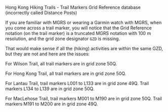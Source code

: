 Hong Kong Hiking Trails - Trail Markers Grid Reference database (incorrectly called Distance Posts)

If you are familiar with MGRS or wearing a Garmin watch with MGRS, when you come across a trail marker, you will notice that the Grid Reference notation (on the trail marker) is a truncated MGRS notation with 100 m resolution, and the grid zone designator `GZD` is missing.

That would make sense if all the (hiking) activities are within the same GZD, but they are not and here are the issues:

For Wilson Trail, all trail markers are in grid zone 50Q.

For Hong Kong Trail, all trail markers are in grid zone 50Q.

For Lantau Trail, trail markers L001 to L133 are in grid zone 49Q. Trail markers L134 to L139 are in grid zone 50Q. 

For MacLehose Trail, trail markers M001 to M190 are in grid zone 50Q. Trail markers M191 to M200 are in grid zone 49Q. 

